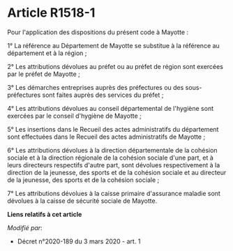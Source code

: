 # Article R1518-1

Pour l'application des dispositions du présent code à Mayotte :

1° La référence au Département de Mayotte se substitue à la référence au département et à la région ;

2° Les attributions dévolues au préfet ou au préfet de région sont exercées par le préfet de Mayotte ;

3° Les démarches entreprises auprès des préfectures ou des sous-préfectures sont faites auprès des services du préfet ;

4° Les attributions dévolues au conseil départemental de l'hygiène sont exercées par le conseil d'hygiène de Mayotte ;

5° Les insertions dans le Recueil des actes administratifs du département sont effectuées dans le Recueil des actes
administratifs de Mayotte ;

6° Les attributions dévolues à la direction départementale de la cohésion sociale et à la direction régionale de la cohésion
sociale d'une part, et à leurs directeurs respectifs d'autre part, sont dévolues respectivement à la direction de la
jeunesse, des sports et de la cohésion sociale et au directeur de la jeunesse, des sports et de la cohésion sociale ;

7° Les attributions dévolues à la caisse primaire d'assurance maladie sont dévolues à la caisse de sécurité sociale de
Mayotte.

**Liens relatifs à cet article**

_Modifié par_:

  - Décret n°2020-189 du 3 mars 2020 - art. 1
